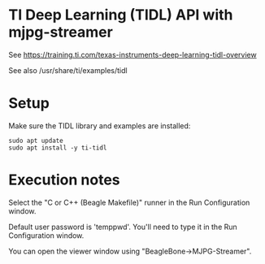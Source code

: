 # TI Deep Learning (TIDL) API with mjpg-streamer

See https://training.ti.com/texas-instruments-deep-learning-tidl-overview

See also /usr/share/ti/examples/tidl

# Setup

Make sure the TIDL library and examples are installed:

```
sudo apt update
sudo apt install -y ti-tidl
```

# Execution notes

Select the "C or C++ (Beagle Makefile)" runner in the Run Configuration window.

Default user password is 'temppwd'. You'll need to type it in the Run Configuration window.

You can open the viewer window using "BeagleBone->MJPG-Streamer".
